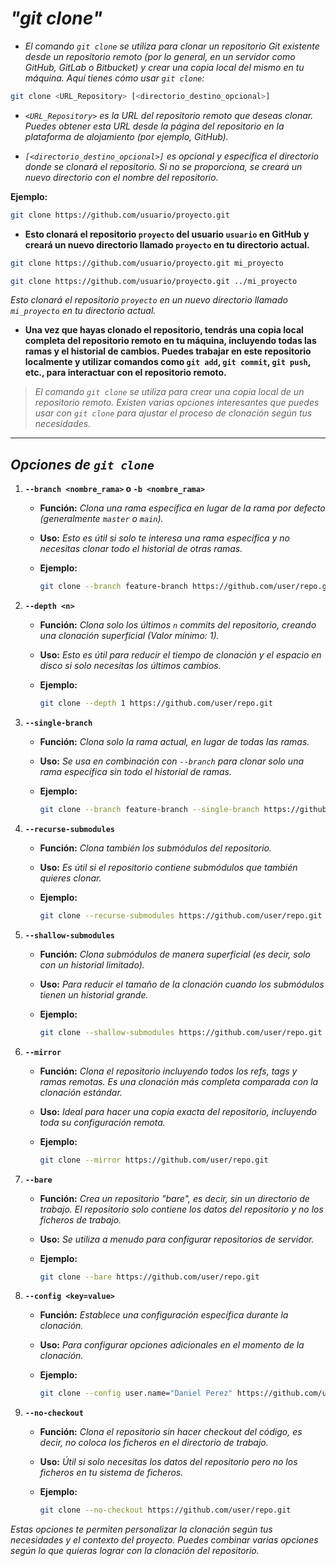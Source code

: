 <!-- Autor: Daniel Benjamin Perez Morales -->
<!-- GitHub: https://github.com/DanielBenjaminPerezMoralesDev13 -->
<!-- GitLab: https://gitlab.com/DanielBenjaminPerezMoralesDev13 -->
<!-- Correo electrónico: danielperezdev@proton.me -->

# ***"git clone"***

- *El comando `git clone` se utiliza para clonar un repositorio Git existente desde un repositorio remoto (por lo general, en un servidor como GitHub, GitLab o Bitbucket) y crear una copia local del mismo en tu máquina. Aquí tienes cómo usar `git clone`:*

```bash
git clone <URL_Repository> [<directorio_destino_opcional>]
```

- *`<URL_Repository>` es la URL del repositorio remoto que deseas clonar. Puedes obtener esta URL desde la página del repositorio en la plataforma de alojamiento (por ejemplo, GitHub).*

- *`[<directorio_destino_opcional>]` es opcional y especifica el directorio donde se clonará el repositorio. Si no se proporciona, se creará un nuevo directorio con el nombre del repositorio.*

**Ejemplo:**

```bash
git clone https://github.com/usuario/proyecto.git
```

- **Esto clonará el repositorio `proyecto` del usuario `usuario` en GitHub y creará un nuevo directorio llamado `proyecto` en tu directorio actual.**

```bash
git clone https://github.com/usuario/proyecto.git mi_proyecto
```

```bash
git clone https://github.com/usuario/proyecto.git ../mi_proyecto
```

*Esto clonará el repositorio `proyecto` en un nuevo directorio llamado `mi_proyecto` en tu directorio actual.*

- **Una vez que hayas clonado el repositorio, tendrás una copia local completa del repositorio remoto en tu máquina, incluyendo todas las ramas y el historial de cambios. Puedes trabajar en este repositorio localmente y utilizar comandos como `git add`, `git commit`, `git push`, etc., para interactuar con el repositorio remoto.**

> *El comando `git clone` se utiliza para crear una copia local de un repositorio remoto. Existen varias opciones interesantes que puedes usar con `git clone` para ajustar el proceso de clonación según tus necesidades.*

---

## ***Opciones de `git clone`***

1. **`--branch <nombre_rama>` o `-b <nombre_rama>`**
   - **Función:** *Clona una rama específica en lugar de la rama por defecto (generalmente `master` o `main`).*
   - **Uso:** *Esto es útil si solo te interesa una rama específica y no necesitas clonar todo el historial de otras ramas.*
   - **Ejemplo:**

     ```bash
     git clone --branch feature-branch https://github.com/user/repo.git
     ```

2. **`--depth <n>`**
   - **Función:** *Clona solo los últimos `n` commits del repositorio, creando una clonación superficial (Valor mínimo: 1).*
   - **Uso:** *Esto es útil para reducir el tiempo de clonación y el espacio en disco si solo necesitas los últimos cambios.*
   - **Ejemplo:**

     ```bash
     git clone --depth 1 https://github.com/user/repo.git
     ```

3. **`--single-branch`**
   - **Función:** *Clona solo la rama actual, en lugar de todas las ramas.*
   - **Uso:** *Se usa en combinación con `--branch` para clonar solo una rama específica sin todo el historial de ramas.*
   - **Ejemplo:**

     ```bash
     git clone --branch feature-branch --single-branch https://github.com/user/repo.git
     ```

4. **`--recurse-submodules`**
   - **Función:** *Clona también los submódulos del repositorio.*
   - **Uso:** *Es útil si el repositorio contiene submódulos que también quieres clonar.*
   - **Ejemplo:**

     ```bash
     git clone --recurse-submodules https://github.com/user/repo.git
     ```

5. **`--shallow-submodules`**
   - **Función:** *Clona submódulos de manera superficial (es decir, solo con un historial limitado).*
   - **Uso:** *Para reducir el tamaño de la clonación cuando los submódulos tienen un historial grande.*
   - **Ejemplo:**

     ```bash
     git clone --shallow-submodules https://github.com/user/repo.git
     ```

6. **`--mirror`**
   - **Función:** *Clona el repositorio incluyendo todos los refs, tags y ramas remotas. Es una clonación más completa comparada con la clonación estándar.*
   - **Uso:** *Ideal para hacer una copia exacta del repositorio, incluyendo toda su configuración remota.*
   - **Ejemplo:**

     ```bash
     git clone --mirror https://github.com/user/repo.git
     ```

7. **`--bare`**
   - **Función:** *Crea un repositorio "bare", es decir, sin un directorio de trabajo. El repositorio solo contiene los datos del repositorio y no los ficheros de trabajo.*
   - **Uso:** *Se utiliza a menudo para configurar repositorios de servidor.*
   - **Ejemplo:**

     ```bash
     git clone --bare https://github.com/user/repo.git
     ```

8. **`--config <key=value>`**
   - **Función:** *Establece una configuración específica durante la clonación.*
   - **Uso:** *Para configurar opciones adicionales en el momento de la clonación.*
   - **Ejemplo:**

     ```bash
     git clone --config user.name="Daniel Perez" https://github.com/user/repo.git
     ```

9. **`--no-checkout`**
   - **Función:** *Clona el repositorio sin hacer checkout del código, es decir, no coloca los ficheros en el directorio de trabajo.*
   - **Uso:** *Útil si solo necesitas los datos del repositorio pero no los ficheros en tu sistema de ficheros.*
   - **Ejemplo:**

     ```bash
     git clone --no-checkout https://github.com/user/repo.git
     ```

*Estas opciones te permiten personalizar la clonación según tus necesidades y el contexto del proyecto. Puedes combinar varias opciones según lo que quieras lograr con la clonación del repositorio.*

